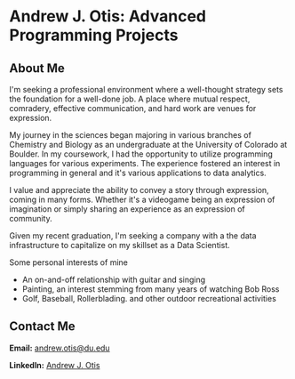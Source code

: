 # Andrew J. Otis: Advanced Programming Projects
## About Me

I'm seeking a professional environment where a well-thought strategy sets the foundation for a well-done job. A place where mutual respect, comradery, effective communication, and hard work are venues for expression. 

My journey in the sciences began majoring in various branches of Chemistry and Biology as an undergraduate at the University of Colorado at Boulder. In my coursework, I had the opportunity to utilize programming languages for various experiments.  The experience fostered an interest in programming in general and it's various applications to data analytics.

I value and appreciate the ability to convey a story through expression, coming in many forms. Whether it's a videogame being an expression of imagination or simply sharing an experience as an expression of community.

Given my recent graduation, I'm seeking a company with a the data infrastructure to capitalize on my skillset as a Data Scientist. 

Some personal interests of mine
- An on-and-off relationship with guitar and singing
- Painting, an interest stemming from many years of watching Bob Ross
- Golf, Baseball, Rollerblading. and other outdoor recreational activities

## Contact Me
**Email:** andrew.otis@du.edu

**LinkedIn:** [Andrew J. Otis](https://www.linkedin.com/in/andrew-james-otis/)
